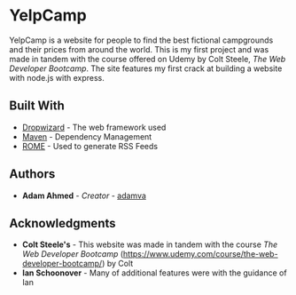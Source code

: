 # YelpCamp

YelpCamp is a website for people to find the best fictional campgrounds and their prices from around the world. This is my first project and was made in tandem with the course offered on Udemy by Colt Steele, *The Web Developer Bootcamp*. The site features my first crack at building a website with node.js with express. 

## Built With

* [Dropwizard](http://www.dropwizard.io/1.0.2/docs/) - The web framework used
* [Maven](https://maven.apache.org/) - Dependency Management
* [ROME](https://rometools.github.io/rome/) - Used to generate RSS Feeds

## Authors

* **Adam Ahmed** - *Creator* - [adamva](https://github.com/adamva)

## Acknowledgments

* **Colt Steele's** - This website was made in tandem with the course *The Web Developer Bootcamp* (https://www.udemy.com/course/the-web-developer-bootcamp/) by Colt
* **Ian Schoonover** - Many of additional features were with the guidance of Ian
